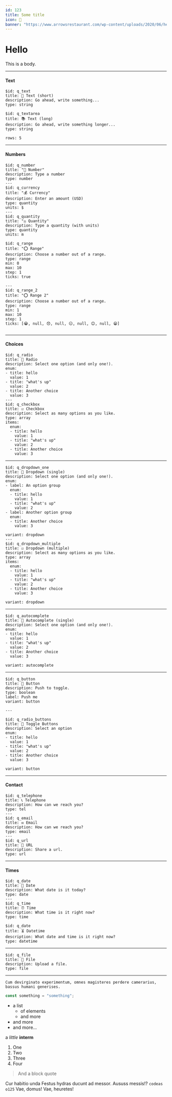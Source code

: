 ```yaml
---
id: 123
title: Some title
icon: 🦀
banner: "https://www.arrowsrestaurant.com/wp-content/uploads/2020/06/healthy.jpg"
---
```


# Hello

This is a body.

---

#### Text

```question
$id: q_text
title: 📕 Text (short)
description: Go ahead, write something...
type: string
```  

```question
$id: q_textarea
title: 📚 Text (long)
description: Go ahead, write something longer...
type: string

rows: 5
```  

---

#### Numbers

```question
$id: q_number
title: "💯 Number"
description: Type a number
type: number
---
$id: q_currency
title: "💰️ Currency"
description: Enter an amount (USD)
type: quantity
units: $
---
$id: q_quantity
title: "⚖️ Quantity"
description: Type a quantity (with units)
type: quantity
units: m

```


```question
$id: q_range
title: "⭕️ Range"
description: Choose a number out of a range.
type: range
min: 0
max: 10
step: 1
ticks: true

---
$id: q_range_2
title: "⭕️ Range 2"
description: Choose a number out of a range.
type: range
min: 1
max: 10
step: 1
ticks: [😭, null, 😞, null, 😑, null, 😊, null, 😁]


```



---

#### Choices

```question
$id: q_radio
title: 🔘 Radio
description: Select one option (and only one!).
enum: 
- title: hello
  value: 1
- title: "what's up"
  value: 2
- title: Another choice
  value: 3
---
$id: q_checkbox
title: ☑️ Checkbox
description: Select as many options as you like.
type: array
items:
  enum: 
  - title: hello
    value: 1
  - title: "what's up"
    value: 2
  - title: Another choice
    value: 3

```  

---

```question
$id: q_dropdown_one
title: 🔘 Dropdown (single)
description: Select one option (and only one!).
enum: 
- label: An option group
  enum: 
  - title: hello
    value: 1
  - title: "what's up"
    value: 2
- label: Another option group
  enum:    
  - title: Another choice
    value: 3

variant: dropdown  
---
$id: q_dropdown_multiple
title: ☑️ Dropdown (multiple)
description: Select as many options as you like.
type: array
items:
  enum: 
  - title: hello
    value: 1
  - title: "what's up"
    value: 2
  - title: Another choice
    value: 3

variant: dropdown

```  

---

```question
$id: q_autocomplete
title: 🔘 Autocomplete (single)
description: Select one option (and only one!).
enum: 
- title: hello
  value: 1
- title: "what's up"
  value: 2
- title: Another choice
  value: 3

variant: autocomplete  
```  


---

```question
$id: q_button
title: 🔲 Button
description: Push to toggle.
type: boolean
label: Push me 
variant: button

---

$id: q_radio_buttons
title: 🔘 Toggle Buttons
description: Select an option
enum: 
- title: hello
  value: 1
- title: "what's up"
  value: 2
- title: Another choice
  value: 3

variant: button

```  
---

#### Contact

```question
$id: q_telephone
title: 📞 Telephone
description: How can we reach you?
type: tel
---
$id: q_email
title: ✉️ Email
description: How can we reach you?
type: email
---
$id: q_url
title: 🔗 URL
description: Share a url.
type: url
```  

---

#### Times


```question
$id: q_date
title: 📆 Date
description: What date is it today?
type: date
---
$id: q_time
title: ⏰ Time
description: What time is it right now?
type: time
```  


```question
$id: q_date
title: ⏳ Datetime
description: What date and time is it right now?
type: datetime

```  

---

```question
$id: q_file
title: 📁 File
description: Upload a file.
type: file
```  

---


```callout 📈
Cum devirginato experimentum, omnes magisteres perdere camerarius, bassus humani generises.
```


```js
const something = "something";
```


- a list
  - of elements
  - and more
- and more
- and more...

a *little* **interm**

1. One
2. Two
  1. Three
  2. Four
  
> And a block quote

Cur habitio unda Festus hydras ducunt ad messor. Aususs messis!? `codeas o125` Vae, domus! Vae, heuretes!
